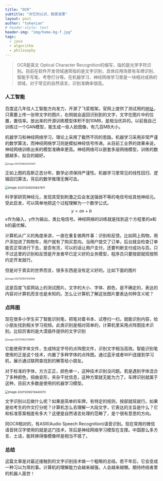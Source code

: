 ```yaml
---
title: "OCR"
subtitle: "对它的认识，我很浅薄"
layout: post
author: "tokenian"
# header-style: text
header-img: "img/home-bg-f.jpg"
tags:
  - java
  - algorithm
  - philosophy
---
```


> OCR是英文 Optical Character Recognition的缩写，指的是光学字符识别。目前在软件开发领域通常指的是文字识别，具体应用场景有车牌识别、智能手写笔、考卷打分等。在机器学习、神经网络学习里是一块相对成熟的领域，对于常见的自然语言，识别准确率很高。

### 人工智能

百度这几年往人工智能方向发力，开源了飞浆框架。官网上提供了测试用的[地址](https://www.paddlepaddle.org.cn/hub/scene/ocr)，只需要上传一张带文字的图片，右侧就会返回识别到的文字，文字在图片中的位置，置信率。放出来的开源训练模型体积不到10MB，是相当优异的。以前我自己训练过一个GAN模型，能生成一些人脸图像，有几百MB大小。

机器学习和神经网络学习，理论上采用了截然不同的思路。机器学习采用非常严谨的数学算法，而神经网络学习则是模拟神经信号传递。从目前工业界的效果来说，神经网络训练出来的模型准确率更高。神经网络可以嵌套多层网络模型，训练的数据越多，拟合的越好。

<img src="https://gitee.com/tokenian/images-bed/raw/master/img/image-20211209203255401.png" alt="image-20211209203255401" style="zoom:50%;" />

正如上图的高斯正态分布，数学必须保持严谨性。机器学习里常见的线性回归、逻辑回归算法，背后的数学推理无懈可击。

<img src="https://gitee.com/tokenian/images-bed/raw/master/img/image-20211209205837811.png" alt="image-20211209205837811" style="zoom:67%;" />

科学家研究神经元，发现其受到刺激之后会发送强弱不等的电信号给其他神经元。受此启发，可以简单地把这个过程理解为一个数学公式。
$$
y = ax + b
$$
x作为输入，y作为输出，类比电信号。神经网络的训练就是找到这个方程里的a和b的最优解。

计算机从广义的角度来讲，一直在重复做两件事：识别和反馈。比如网上购物，用户添加进了购物车，用户就有了购买意向。当用户提交了订单，后台就会检查订单能否正常进行下去，是否有货，可以的话让用户支付，还要判断支付成功与否。只不过这里的识别和反馈是开发者早已定义好的业务模型，程序员只要按部就班按照约定开发就行。

但是对于真实的世界而言，很多东西是没有定义好的。比如下面的图片

<img src="https://gitee.com/tokenian/images-bed/raw/master/img/image-20211209211443564.png" alt="image-20211209211443564" style="zoom:50%;" />

这是百度飞浆网站上的测试图片。文字的大小、字体、颜色，是不确定的，表达的内容对计算机而言也是未知的。怎么让计算机了解这张图片要表达何种含义呢？

### 点阵图

现在很多小学生买了智能识别笔，把笔对着书本、试卷扫一扫，就能识别内容，给小朋友找到相关学习视频。此类识别是相对简单的，计算机里采用点阵图技术识别。比较厉害的是大漠插件提供的文字识别

<img src="https://gitee.com/tokenian/images-bed/raw/master/img/image-20211209212316691.png" alt="image-20211209212316691" style="zoom:50%;" />

它能使用字体文件，生成特定字号的点阵图文件，识别文字相当高效。智能识别笔使用的正是这个技术，内置了多种字体的点阵图。通过蓝牙或者WiFi连接到学习机，展示通过联网查找到的解答给小朋友。

对于标准的字体，方方正正，颜色单一，这种技术识别没问题。若是遇到字体混合了多种颜色，扭曲变形，夹杂干扰信息，这种方案就无能为力了。车牌识别就属于这种，目前大多数是使用的机器学习模型。

<img src="https://gitee.com/tokenian/images-bed/raw/master/img/image-20211209213440073.png" alt="image-20211209213440073" style="zoom: 67%;" />

文字识别以后做什么呢？如果是简单的车牌，有特定的规则，按部就班就行。如果是给考生的作文打分呢？计算机怎么去理解一大段文字，它表达的主旨是什么？它和标准答案相差有多大？这便是自然语言处理的范畴了，是个很有意思的方向。

同OCR相对的，有ASR(Audio Speech Recognition)语音识别。现在常用的微信语音转汉字使用的就是这门技术，背后是神经网络学习模型在支撑。中国那么多方言、土话，能转换得像模像样是相当不错了。

### 总结

这篇文章是对最近接触到的文字识别技术做一个粗略的总结。若干年后，它会变成一种习以为常的事。计算机的理解能力会越来越强，人会越来越懒。期待终结者里的机器人面世！